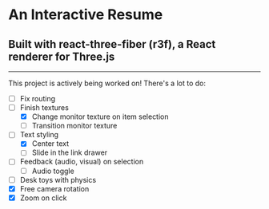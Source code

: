# An Interactive Resume 
## Built with react-three-fiber (r3f), a React renderer for Three.js
---
This project is actively being worked on! There's a lot to do:

- [ ] Fix routing
- [ ] Finish textures
    - [x] Change monitor texture on item selection
    - [ ] Transition monitor texture
- [ ] Text styling
    - [x] Center text
    - [ ] Slide in the link drawer
- [ ] Feedback (audio, visual) on selection
    - [ ] Audio toggle
- [ ] Desk toys with physics
- [x] Free camera rotation
- [x] Zoom on click